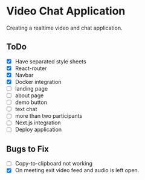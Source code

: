 # Video Chat Application

Creating a realtime video and chat application.

## ToDo

-   [x] Have separated style sheets
-   [x] React-router
-   [x] Navbar
-   [x] Docker integration
-   [ ] landing page
-   [ ] about page
-   [ ] demo button
-   [ ] text chat
-   [ ] more than two participants
-   [ ] Next.js integration
-   [ ] Deploy application

## Bugs to Fix

-   [ ] Copy-to-clipboard not working
-   [x] On meeting exit video feed and audio is left open.
